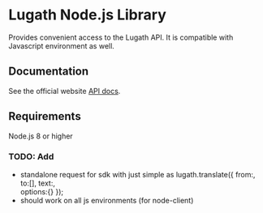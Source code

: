 # Lugath Node.js Library
Provides convenient access to the Lugath API. It is compatible with Javascript environment as well.

## Documentation
See the official website [API docs](https://docs.lugath.com/sdk?lang=javascript).

## Requirements
Node.js 8 or higher


### TODO: Add
 - standalone request for sdk with just simple as lugath.translate({
        from:<SourceLanguage>, 
        to:[<TargetLanguage>], 
        text:<Text>,  
        options:{} 
    });
 - should work on all js environments (for node-client)